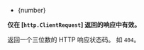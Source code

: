 <!-- YAML
added: v0.1.1
-->

* {number}

**仅在 [`http.ClientRequest`] 返回的响应中有效。**

返回一个三位数的 HTTP 响应状态码。
如 `404`。

